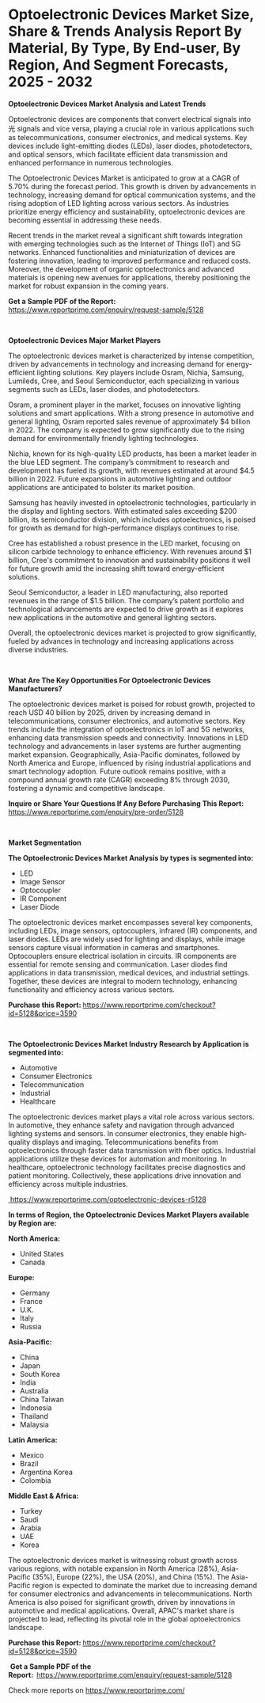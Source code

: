 <p><h1>Optoelectronic Devices Market Size, Share & Trends Analysis Report By Material, By Type, By End-user, By Region, And Segment Forecasts, 2025 - 2032</h1></p><p><strong>Optoelectronic Devices Market Analysis and Latest Trends</strong></p>
<p><p>Optoelectronic devices are components that convert electrical signals into光 signals and vice versa, playing a crucial role in various applications such as telecommunications, consumer electronics, and medical systems. Key devices include light-emitting diodes (LEDs), laser diodes, photodetectors, and optical sensors, which facilitate efficient data transmission and enhanced performance in numerous technologies.</p><p>The Optoelectronic Devices Market is anticipated to grow at a CAGR of 5.70% during the forecast period. This growth is driven by advancements in technology, increasing demand for optical communication systems, and the rising adoption of LED lighting across various sectors. As industries prioritize energy efficiency and sustainability, optoelectronic devices are becoming essential in addressing these needs.</p><p>Recent trends in the market reveal a significant shift towards integration with emerging technologies such as the Internet of Things (IoT) and 5G networks. Enhanced functionalities and miniaturization of devices are fostering innovation, leading to improved performance and reduced costs. Moreover, the development of organic optoelectronics and advanced materials is opening new avenues for applications, thereby positioning the market for robust expansion in the coming years.</p></p>
<p><strong>Get a Sample PDF of the Report:&nbsp;</strong> <a href="https://www.reportprime.com/enquiry/request-sample/5128?utm_campaign=3039&utm_medium=2&utm_source=Github&utm_content=ia&utm_term=19032025&utm_id=optoelectronic-devices">https://www.reportprime.com/enquiry/request-sample/5128</a></p>
<p>&nbsp;</p>
<p><strong>Optoelectronic Devices Major Market Players</strong></p>
<p><p>The optoelectronic devices market is characterized by intense competition, driven by advancements in technology and increasing demand for energy-efficient lighting solutions. Key players include Osram, Nichia, Samsung, Lumileds, Cree, and Seoul Semiconductor, each specializing in various segments such as LEDs, laser diodes, and photodetectors.</p><p>Osram, a prominent player in the market, focuses on innovative lighting solutions and smart applications. With a strong presence in automotive and general lighting, Osram reported sales revenue of approximately $4 billion in 2022. The company is expected to grow significantly due to the rising demand for environmentally friendly lighting technologies.</p><p>Nichia, known for its high-quality LED products, has been a market leader in the blue LED segment. The company’s commitment to research and development has fueled its growth, with revenues estimated at around $4.5 billion in 2022. Future expansions in automotive lighting and outdoor applications are anticipated to bolster its market position.</p><p>Samsung has heavily invested in optoelectronic technologies, particularly in the display and lighting sectors. With estimated sales exceeding $200 billion, its semiconductor division, which includes optoelectronics, is poised for growth as demand for high-performance displays continues to rise.</p><p>Cree has established a robust presence in the LED market, focusing on silicon carbide technology to enhance efficiency. With revenues around $1 billion, Cree's commitment to innovation and sustainability positions it well for future growth amid the increasing shift toward energy-efficient solutions.</p><p>Seoul Semiconductor, a leader in LED manufacturing, also reported revenues in the range of $1.5 billion. The company’s patent portfolio and technological advancements are expected to drive growth as it explores new applications in the automotive and general lighting sectors.</p><p>Overall, the optoelectronic devices market is projected to grow significantly, fueled by advances in technology and increasing applications across diverse industries.</p></p>
<p>&nbsp;</p>
<p><strong>What Are The Key Opportunities For Optoelectronic Devices Manufacturers?</strong></p>
<p><p>The optoelectronic devices market is poised for robust growth, projected to reach USD 40 billion by 2025, driven by increasing demand in telecommunications, consumer electronics, and automotive sectors. Key trends include the integration of optoelectronics in IoT and 5G networks, enhancing data transmission speeds and connectivity. Innovations in LED technology and advancements in laser systems are further augmenting market expansion. Geographically, Asia-Pacific dominates, followed by North America and Europe, influenced by rising industrial applications and smart technology adoption. Future outlook remains positive, with a compound annual growth rate (CAGR) exceeding 8% through 2030, fostering a dynamic and competitive landscape.</p></p>
<p><strong>Inquire or Share Your Questions If Any Before Purchasing This Report:</strong> <a href="https://www.reportprime.com/enquiry/pre-order/5128?utm_campaign=3039&utm_medium=2&utm_source=Github&utm_content=ia&utm_term=19032025&utm_id=optoelectronic-devices">https://www.reportprime.com/enquiry/pre-order/5128</a></p>
<p>&nbsp;</p>
<p><strong>Market Segmentation</strong></p>
<p><strong>The Optoelectronic Devices Market Analysis by types is segmented into:</strong></p>
<p><ul><li>LED</li><li>Image Sensor</li><li>Optocoupler</li><li>IR Component</li><li>Laser Diode</li></ul></p>
<p><p>The optoelectronic devices market encompasses several key components, including LEDs, image sensors, optocouplers, infrared (IR) components, and laser diodes. LEDs are widely used for lighting and displays, while image sensors capture visual information in cameras and smartphones. Optocouplers ensure electrical isolation in circuits. IR components are essential for remote sensing and communication. Laser diodes find applications in data transmission, medical devices, and industrial settings. Together, these devices are integral to modern technology, enhancing functionality and efficiency across various sectors.</p></p>
<p><strong>Purchase this Report:&nbsp;</strong><a href="https://www.reportprime.com/checkout?id=5128&price=3590&utm_campaign=3039&utm_medium=2&utm_source=Github&utm_content=ia&utm_term=19032025&utm_id=optoelectronic-devices">https://www.reportprime.com/checkout?id=5128&price=3590</a></p>
<p>&nbsp;</p>
<p><strong>The Optoelectronic Devices Market Industry Research by Application is segmented into:</strong></p>
<p><ul><li>Automotive</li><li>Consumer Electronics</li><li>Telecommunication</li><li>Industrial</li><li>Healthcare</li></ul></p>
<p><p>The optoelectronic devices market plays a vital role across various sectors. In automotive, they enhance safety and navigation through advanced lighting systems and sensors. In consumer electronics, they enable high-quality displays and imaging. Telecommunications benefits from optoelectronics through faster data transmission with fiber optics. Industrial applications utilize these devices for automation and monitoring. In healthcare, optoelectronic technology facilitates precise diagnostics and patient monitoring. Collectively, these applications drive innovation and efficiency across multiple industries.</p></p>
<p><a href="https://www.reportprime.com/optoelectronic-devices-r5128?utm_campaign=3039&utm_medium=2&utm_source=Github&utm_content=ia&utm_term=19032025&utm_id=optoelectronic-devices">&nbsp;https://www.reportprime.com/optoelectronic-devices-r5128</a></p>
<p><strong>In terms of Region, the Optoelectronic Devices Market Players available by Region are:</strong></p>
<p>
    <p> <strong> North America: </strong>
        <ul>
            <li>United States</li>
            <li>Canada</li>
        </ul>
        </p> 
    <p> <strong> Europe: </strong>
        <ul>
            <li>Germany</li>
            <li>France</li>
            <li>U.K.</li>
            <li>Italy</li>
            <li>Russia</li>
        </ul>
        </p> 
    <p> <strong> Asia-Pacific: </strong>
        <ul>
            <li>China</li>
            <li>Japan</li>
            <li>South Korea</li>
            <li>India</li>
            <li>Australia</li>
            <li>China Taiwan</li>
            <li>Indonesia</li>
            <li>Thailand</li>
            <li>Malaysia</li>
        </ul>
        </p> 
    <p> <strong> Latin America: </strong>
        <ul>
            <li>Mexico</li>
            <li>Brazil</li>
            <li>Argentina Korea</li>
            <li>Colombia</li>
        </ul>
        </p> 
    <p> <strong> Middle East & Africa: </strong>
        <ul>
            <li>Turkey</li>
            <li>Saudi</li>
            <li>Arabia</li>
            <li>UAE</li>
            <li>Korea</li>
        </ul>
    </p>
    </p>
<p><p>The optoelectronic devices market is witnessing robust growth across various regions, with notable expansion in North America (28%), Asia-Pacific (35%), Europe (22%), the USA (20%), and China (15%). The Asia-Pacific region is expected to dominate the market due to increasing demand for consumer electronics and advancements in telecommunications. North America is also poised for significant growth, driven by innovations in automotive and medical applications. Overall, APAC's market share is projected to lead, reflecting its pivotal role in the global optoelectronics landscape.</p></p>
<p><strong>Purchase this Report: </strong><a href="https://www.reportprime.com/checkout?id=5128&price=3590&utm_campaign=3039&utm_medium=2&utm_source=Github&utm_content=ia&utm_term=19032025&utm_id=optoelectronic-devices">https://www.reportprime.com/checkout?id=5128&price=3590</a></p>
<p>&nbsp;<strong>Get a Sample PDF of the Report:&nbsp;&nbsp;</strong><a href="https://www.reportprime.com/enquiry/request-sample/5128?utm_campaign=3039&utm_medium=2&utm_source=Github&utm_content=ia&utm_term=19032025&utm_id=optoelectronic-devices">https://www.reportprime.com/enquiry/request-sample/5128</a></p>
<p><strong></strong></p>
<p>Check more reports on <a href="https://www.reportprime.com/?utm_campaign=3039&utm_medium=2&utm_source=Github&utm_content=ia&utm_term=19032025&utm_id=optoelectronic-devices">https://www.reportprime.com/</a></p>